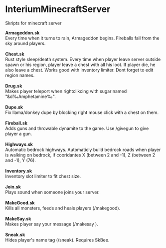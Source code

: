 # InteriumMinecraftServer
 Skripts for minecraft server

<b>Armageddon.sk</b><br>
Every time when it turns to rain, Armageddon begins. Fireballs fall from the sky around players.
<br><br>
<b>Chest.sk</b><br>
Rust style sleep/death system. Every time when player leave server outside spawn or his region, player leave a chest with all his loot. If player die, he also leave a chest.
Works good with inventory limiter. Dont forget to edit region names.
<br><br>
<b>Drug.sk</b><br>
Makes player teleport when rightclikcing with sugar named "&d‰Amphetamine‰".
<br><br>
<b>Dupe.sk</b><br>
Fix llama/donkey dupe by blocking right mouse click with a chest on them.
<br><br>
<b>Fireball.sk</b><br>
Adds guns and throwable dynamite to the game. Use /givegun <nickname> to give player a gun.
<br><br>
<b>Highways.sk</b><br>
Automatic bedrock highways. Automaticly build bedrock roads when player is walking on bedrock, if cooridantes X (between 2 and -1),  Z (between 2 and -1), Y (76). 
<br><br>
<b>Inventory.sk</b><br>
Inventory slot limiter to fit chest size.
<br><br>
<b>Join.sk</b><br>
Plays sound when someone joins your server.
<br><br>
<b>MakeGood.sk</b><br>
Kills all monsters, feeds and heals players (/makegood).
<br><br>
<b>MakeSay.sk</b><br>
Makes player say your message (/makesay <nickname>). 
<br><br>
<b>Sneak.sk</b><br>
Hides player's name tag (/sneak). Requires SkBee. 
<br><br>